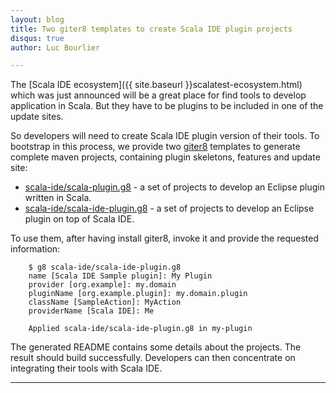 ```yaml
---
layout: blog
title: Two giter8 templates to create Scala IDE plugin projects
disqus: true
author: Luc Bourlier

---
```


The [Scala IDE ecosystem]({{ site.baseurl }}scalatest-ecosystem.html) which was just announced will be a great place for find tools to develop application in Scala. But they have to be plugins to be included in one of the update sites.

So developers will need to create Scala IDE plugin version of their tools. To bootstrap in this process, we provide two [giter8](https://github.com/n8han/giter8/) templates to generate complete maven projects, containing plugin skeletons, features and update site:

* [scala-ide/scala-plugin.g8](https://github.com/scala-ide/scala-plugin.g8) - a set of projects to develop an Eclipse plugin written in Scala.
* [scala-ide/scala-ide-plugin.g8](https://github.com/scala-ide/scala-ide-plugin.g8) - a set of projects to develop an Eclipse plugin on top of Scala IDE.

To use them, after having install giter8, invoke it and provide the requested information:

```
    $ g8 scala-ide/scala-ide-plugin.g8
    name [Scala IDE Sample plugin]: My Plugin
    provider [org.example]: my.domain
    pluginName [org.example.plugin]: my.domain.plugin
    className [SampleAction]: MyAction
    providerName [Scala IDE]: Me

    Applied scala-ide/scala-ide-plugin.g8 in my-plugin

```

The generated README contains some details about the projects. The result should build successfully. Developers can then concentrate on integrating their tools with Scala IDE.

----

